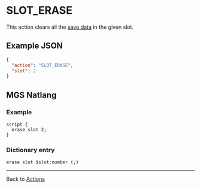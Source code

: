 # SLOT_ERASE

This action clears all the [save data](../scripts/save_data) in the given slot.

## Example JSON

```json
{
  "action": "SLOT_ERASE",
  "slot": 2
}
```

## MGS Natlang

### Example

```mgs
script {
  erase slot 2;
}
```

### Dictionary entry

```
erase slot $slot:number (;)
```

---

Back to [Actions](../actions)

